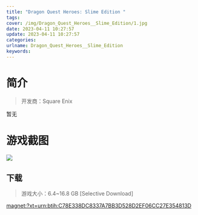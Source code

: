 ```yaml
---
title: "Dragon Quest Heroes: Slime Edition "
tags: 
cover: /img/Dragon_Quest_Heroes__Slime_Edition/1.jpg
date: 2023-04-11 10:27:57
update: 2023-04-11 10:27:57
categories: 
urlname: Dragon_Quest_Heroes__Slime_Edition
keywords: 
---
```

# 简介

> 开发商：Square Enix

暂无

# 游戏截图

![](/img/Dragon_Quest_Heroes__Slime_Edition/2.jpg)


## 下载

> 游戏大小：6.4~16.8 GB [Selective Download]

[magnet:?xt=urn:btih:C78E338DC8337A7BB3D528D2EF06CC27E354813D](magnet:?xt=urn:btih:C78E338DC8337A7BB3D528D2EF06CC27E354813D)